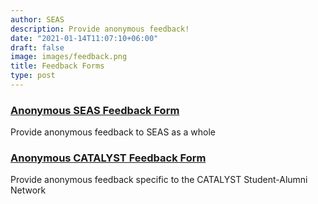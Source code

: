 ```yaml
---
author: SEAS
description: Provide anonymous feedback!
date: "2021-01-14T11:07:10+06:00"
draft: false
image: images/feedback.png
title: Feedback Forms
type: post
---
```


### [Anonymous SEAS Feedback Form](https://docs.google.com/forms/d/e/1FAIpQLScPQTcCT6i07jn9t_25cqB-OFV-3nL0rq8dGpWWAcP87wEnOw/viewform)

Provide anonymous feedback to SEAS as a whole

### [Anonymous CATALYST Feedback Form](https://docs.google.com/forms/d/e/1FAIpQLSfWl5RzvY__PDvDwVKsIkzBl2fj6fzB5CbCxnUbliz-K3FMAA/viewform)

Provide anonymous feedback specific to the CATALYST Student-Alumni Network